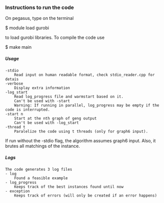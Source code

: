 ### Instructions to run the code

On pegasus, type on the terminal

$ module load gurobi

to load gurobi libraries. To compile the code use

$ make main

##### Usage
	-stdio
		Read input on human readable format, check stdio_reader.cpp for detais
	-verbose
		Display extra information
	-log_start
		Read log_progress file and warmstart based on it.
		Can't be used with -start
		Warning: If running in parallel, log_progress may be empty if the code is interrupted.
	-start n
		Start at the nth graph of geng output
		Can't be used with -log_start
	-thread t
		Paralelize the code using t threads (only for graph6 input).		

If run without the -stdio flag, the algorithm assumes graph6 input. Also, it brutes all matchings of the instance.

##### Logs
	The code generates 3 log files
	- log
		Found a feasible example
	- log_progress
		Keeps track of the best instances found until now
	- exception
		Keeps track of errors (will only be created if an error happens)		
